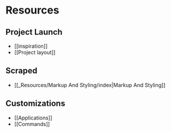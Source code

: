 # Resources
## Project Launch
- [[inspiration]]
- [[Project layout]]
## Scraped
- [[_Resources/Markup And Styling/index|Markup And Styling]]

## Customizations
- [[Applications]]
- [[Commands]]

